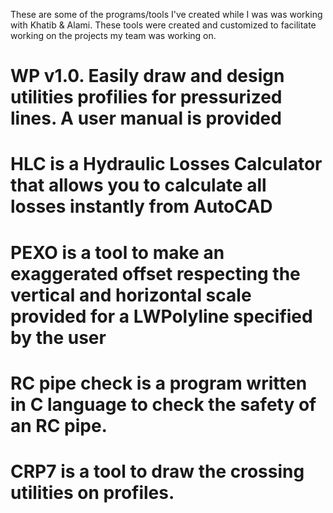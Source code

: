 These are some of the programs/tools I've created while I was was working with Khatib & Alami.
These tools were created and customized to facilitate working on the projects my team was working on.

# WP v1.0. Easily draw and design utilities profilies for pressurized lines. A user manual is provided
# HLC is a Hydraulic Losses Calculator that allows you to calculate all losses instantly from AutoCAD 
# PEXO is a tool to make an exaggerated offset respecting the vertical and horizontal scale provided for a LWPolyline specified by the user  
# RC pipe check is a program written in C language to check the safety of an RC pipe.
# CRP7 is a tool to draw the crossing utilities on profiles.

